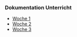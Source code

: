 ### Dokumentation Unterricht

* [Woche 1](Lektionen/Woche_1/README.md)
* [Woche 2](Lektionen/Woche_2/README.md)
* [Woche 3](Lektionen/Woche_3/README.md)

